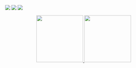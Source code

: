 
<p
  <a href="https://discord.com/users/719458133617147986"><img src="https://img.shields.io/badge/Kaooş%20-7289DA.svg?&style=for-the-badge&logo=discord&logoColor=Blue"></a>
  <a href="https://github.com/Adonciai.js"><img src="https://img.shields.io/badge/Kaooş%20-1d202b.svg?&style=for-the-badge&logo=github&logoColor=Blue"></a>
 <a href="https://www.instagram.com/kaoos2021/" target"blank_"><img src="https://img.shields.io/badge/Kaoos%20-DC3175.svg?&style=for-the-badge&logo=instagram&logoColor=Blue">
</p>

<div align = "center">
<img src = "https://github-readme-stats.vercel.app/api?username=Adonciai.js&show_icons=true&theme=tokyonight" width = "% 100" height = "150px" />
<img src = "https://github-readme-stats.vercel.app/api/top-langs/?username=kholdjs&layout=compact&theme=tokyonight" width = "% 100" height = "150px"  />
</div>
